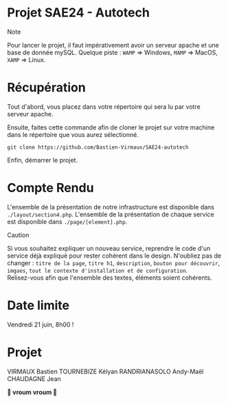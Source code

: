 # Projet SAE24 - Autotech

> [!NOTE]
> Pour lancer le projet, il faut impérativement avoir un serveur apache et une base de donnée mySQL.
> Quelque piste : `WAMP` => Windows, `MAMP` => MacOS, `XAMP` => Linux.

# Récupération 

Tout d'abord, vous placez dans votre répertoire qui sera lu par votre serveur apache.

Ensuite, faites cette commande afin de cloner le projet sur votre machine dans le répertoire que vous aurez sélectionné.
```
git clone https://github.com/Bastien-Virmaux/SAE24-autotech
```

Enfin, démarrer le projet.

# Compte Rendu

L'ensemble de la présentation de notre infrastructure est disponible dans `./layout/section4.php`.
L'ensemble de la présentation de chaque service est disponible dans `./page/[element].php`.

> [!CAUTION]
> Si vous souhaitez expliquer un nouveau service, reprendre le code d'un service déjà expliqué pour rester cohérent dans le design.
> N'oubliez pas de changer : `titre de la page`, `titre h1`, `description`, `bouton pour découvrir`, `imgaes`, `tout le contexte d'installation et de configuration`.<br>
> Relisez-vous afin que l'ensemble des textes, éléments soient cohérents.

# Date limite
Vendredi 21 juin, 8h00 !

# Projet

VIRMAUX Bastien
TOURNEBIZE Kélyan
RANDRIANASOLO Andy-Maël
CHAUDAGNE Jean

**🚗 vroum vroum 🚗**
